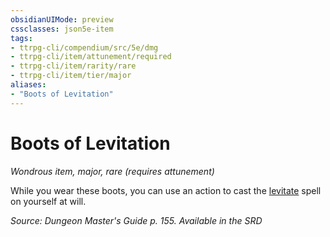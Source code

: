 ```yaml
---
obsidianUIMode: preview
cssclasses: json5e-item
tags:
- ttrpg-cli/compendium/src/5e/dmg
- ttrpg-cli/item/attunement/required
- ttrpg-cli/item/rarity/rare
- ttrpg-cli/item/tier/major
aliases: 
- "Boots of Levitation"
---
```

# Boots of Levitation
*Wondrous item, major, rare (requires attunement)*  



While you wear these boots, you can use an action to cast the [levitate](/3-Mechanics/CLI/Compendium/spells/levitate.md) spell on yourself at will.

*Source: Dungeon Master's Guide p. 155. Available in the <span title='Systems Reference Document (5.1)'>SRD</span>*